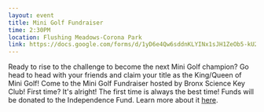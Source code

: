 ```yaml
---
layout: event
title: Mini Golf Fundraiser
time: 2:30PM
location: Flushing Meadows-Corona Park
link: https://docs.google.com/forms/d/1yD6e4Qw6sddnKLYINx1sJH1ZeOb5-kU2Pja7MoGFefs/viewform?usp=send_form
---
```

Ready to rise to the challenge to become the next Mini Golf champion? Go head to head with your friends and claim your title as the King/Queen of Mini Golf! Come to the Mini Golf Fundraiser hosted by Bronx Science Key Club! First time? It's alright! The first time is always the best time! Funds will be donated to the Independence Fund. Learn more about it [here](http://www.independencefund.org/).